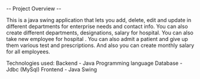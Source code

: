 -- Project Overview --



This is a  java swing application that lets you add, delete, edit and update in different departments for enterprise needs and contact info. You can also create different departments, designations, salary for hospital. You can also take new employee for hospital . You can also admit a patient and give up them various test and prescriptions. And also you can create monthly salary for all employees.

Technologies used: 
Backend - Java Programming language
Database - Jdbc (MySql)
Frontend - Java Swing


